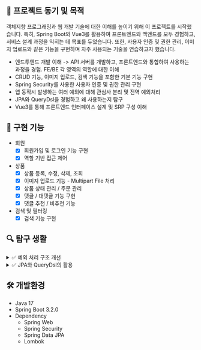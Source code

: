 # 

<!-- 영상 -->
<!-- 문서 구성 -->

<!-- 🎯 프로젝트 동기 및 목적 -->
## 🎯 프로젝트 동기 및 목적
객체지향 프로그래밍과 웹 개발 기술에 대한 이해를 높이기 위해 이 프로젝트를 시작했습니다. 
특히, Spring Boot와 Vue3를 활용하여 프론트엔드와 백엔드를 모두 경험하고, 서비스 설계 과정을 익히는 데 목표를 두었습니다. 
또한, 사용자 인증 및 권한 관리, 이미지 업로드와 같은 기능을 구현하며 자주 사용되는 기술을 연습하고자 했습니다.

- 엔드투엔드 개발 이해 -> API 서버를 개발하고, 프론트엔드와 통합하여 사용하는 과정을 경험. FE/BE 각 영역의 역할에 대한 이해
- CRUD 기능, 이미지 업로드, 검색 기능을 포함한 기본 기능 구현
- Spring Security를 사용한 사용자 인증 및 권한 관리 구현
- 앱 동작시 발생하는 여러 예외에 대해 관심사 분리 및 전역 예외처리
- JPA와 QueryDsl을 경험하고 왜 사용하는지 탐구
- Vue3를 통해 프론트엔드 인터페이스 설계 및 SRP 구성 이해

<!-- ## 🧾 구현 기능 -->
## 🧾 구현 기능
- 회원
  - [x] 회원가입 및 로그인 기능 구현
  - [x] 역할 기반 접근 제어 

- 상품
  - [x] 상품 등록, 수정, 삭제, 조회
  - [x] 이미지 업로드 기능 - Multipart File 처리
  - [x] 상품 상태 관리 / 주문 관리 
  - [x] 댓글 / 대댓글 기능 구현
  - [x] 댓글 추천 / 비추천 기능

- 검색 및 필터링
   - [x] 검색 기능 구현

[//]: # (- 거래 기능)
[//]: # (- [ ] 상품 구매 요청 및 상태 업데이트 기능 &#40;예약, 거래 완료 등&#41;)

[//]: # (## 💡 진행하며 느낀점)

[//]: # (## 😔 아쉬운점 / 이후 개선사항)


<!-- ## 🔍 탐구와 개선 -->
## 🔍 탐구 생활
<details>
  <summary>
    ✅ 예외 처리 구조 개선
  </summary>

1. 예외 처리 구조 개선
- 기존에 코드 전반에 흩어져 있던 지저분한 예외 처리를 정리.
- 주요 예외를 커스텀 예외 클래스로 분리하여 책임 분리와 가독성을 개선.
- 예외를 처리하는 패키지 구조를 정리하여 유지보수를 용이하게 함.

2. ExceptionHandler 및 RestControllerAdvice 활용
- Spring의 @ExceptionHandler와 @RestControllerAdvice를 활용하여 글로벌 예외 처리 구현.
- 예외 처리 로직을 통합하여 중복 코드를 제거하고 응답 형식을 일관성 있게 구성.
- REST API 에러 응답을 표준화(HTTP 상태 코드 + 에러 메시지 + 추가 정보).

```java
@RestControllerAdvice
public class GlobalExceptionHandler {
    @ExceptionHandler(BaseException.class)
    public ResponseEntity<ErrorResponse> baseExceptionHandler(BaseException e) {
        // ...
    }
    @ExceptionHandler(MethodArgumentNotValidException.class)
    public ResponseEntity<ErrorResponse> validException(MethodArgumentNotValidException e) {
        // ...
    }
}
```

3. 구현 과정
- 프로젝트 내에서 발생 가능한 예외들을 정리.
- 예외들에 대해 각각의 커스텀 예외 클래스 작성.
- @RestControllerAdvice를 활용해 예외를 일괄 처리하는 글로벌 핸들러 구현.
- 프로젝트 내 공통 에러 응답.
- 기존 코드에 산재된 try-catch 블록을 제거하고 예외를 일관된 방식으로 처리.

```java
@Getter
public class AuthException extends BaseException {

    public AuthException(ExceptionType exceptionType) {
        super(exceptionType);
    }

}
```

```java
public enum AuthExceptionType implements ExceptionType {

    // 404
    AUTH_NOT_FOUND(HttpStatus.NOT_FOUND, "사용자를 찾을 수 없습니다."),

    // 409
    EMAIL_ALREADY_EXISTS(HttpStatus.CONFLICT, "이미 등록되어 있는 이메일입니다."),
    NICKNAME_ALREADY_EXISTS(HttpStatus.CONFLICT, "이미 등록되어 있는 닉네임입니다.");

    private final HttpStatus statusCode;
    private final String message;

    AuthExceptionType(HttpStatus statusCode, String message) {
        this.statusCode = statusCode;
        this.message = message;
    }

    @Override
    public HttpStatus statusCode() {
        return this.statusCode;
    }

    @Override
    public String message() {
        return this.message;
    }
}
```

4. 성과
- 예외 처리 로직의 가독성, 유지보수성, 확장성이 크게 향상.
- 개발 과정에서 예외 처리에 소요되는 시간 단축.
- API 호출 시 클라이언트가 에러를 더 명확히 이해할 수 있도록 응답이 개선됨.
</details>

<details>
  <summary>
    ✅ JPA와 QueryDsl의 활용
  </summary>

### JPA와 QueryDsl의 활용
기존 데이터베이스 접근 기술에서 JDBC를 사용한 DB 접근은 기본적인 CRUD 코드를 작성할 때도 복잡하고 반복적인 쿼리를 작성해야 하는 불편함이 있었다. 
또한, DB와 Java 객체의 패러다임 불일치 문제로 인해 비즈니스 로직과 데이터 접근 로직들이 뒤섞이는 문제가 발생했다.
이를 보완하기 위해 ORM 기술이 도입되었으며, 이번 프로젝트를 진행하는 동안 DB 접근 기술의 발전 흐름을 알아보고 정리한다.

#### 1. JDBC + Native Query 기반 접근
```java
public List<Item> getItems(String title, String seller) throws SQLException {
    String sql = "SELECT * FROM item WHERE title LIKE ? AND seller LIKE ?";
    
    Connection con = null;
    PreparedStatement pstmt = null;
    ResultSet rs = null;
    
    List<Item> items = new ArrayList<>();

    try {
        con = getConnection();
        pstmt = con.prepareStatement(sql);
        pstmt.setString(1, memberId);
        rs = pstmt.executeQuery();
        while (rs.next()) {
          Item item = new Item();
          item.setId(rs.getLong("id"));
          item.setTitle(rs.getString("title"));
          item.setSeller(rs.getString("seller"));
          items.add(item);
        }
    } catch (SQLException e) {
        log.error("db error", e);
        throw e;
    } finally {
        close(con, pstmt, rs);
    }
  }

private void close(Connection con, Statement stmt, ResultSet rs) {  
  // ... DB 커넥션을 종료하는 과정 ...  
}  
  
private Connection getConnection() throws SQLException {  
  // ... DB 커넥션을 얻는 과정 ...  
}  
```  
문제점
1. 단순 CRUD 작업에도 복잡한 긴 코드들이 반복적으로 나타난다.
2. 자그마한 수정에도 쿼리를 수정해야 할 필요가 생긴다. 즉, SQL 쿼리에 의존적이다.
3. DB 예외 처리를 위한 코드들이 비즈니스 로직으로 침범한다.
4. DB 데이터들을 가져와 단순 매핑만 했기 때문에 엔티티 즉, 객체에 대한 신뢰성이 떨어진다.
5. DB-객체 지향의 패러다임 불일치 문제가 발생한다.
6. 동적 쿼리의 작성이 매우 불편하다.
7. 문자열로 쿼리가 작성되므로 타입 안정성이 보장되지 않는다.


#### 2. JPA 도입과 JPQL

JPA(Java Persistence API)는 ORM(Object-Relational Mapping) 기술을 통해 SQL을 자동으로 생성하고,
객체 중심으로 데이터를 다룰 수 있도록 지원한다.

```java
@Repository
public class ItemJpaRepository {
  @PersistenceContext
  private EntityManager em;
  
  public List<Item> getItems(String title, String seller) {
    return em.createQuery(
                    "SELECT i FROM Item i WHERE i.title LIKE :title AND i.seller LIKE :seller", Item.class)
            .setParameter("title", "%" + title + "%")
            .setParameter("seller", "%" + seller + "%")
            .getResultList();
  }
}
```

해결
- JPA는 결과를 Entity에 매핑을 지원해 줌으로써 데이터-객체 간의 패러다임의 불일치문제를 해결한다. 
- 패러다임의 불일치 문제 해결을 통해 좀 더 객체 지향적으로 코드를 작성할 수 있게 해준다. 
- 복잡한 데이터 매핑 로직들이 제거되었다.

여전한 문제점
- JPQL로 변경되었으나, 쿼리가 여전히 문자열 기반으로 작성되기에 휴먼에러 가능성이 있다. 
- 여전히 동적 쿼리 작성이 불편하다.

#### 3. QueryDsl

QueryDsl은 동적 쿼리를 쉽게 지원하고 타입 안정성을 확보하는 라이브러리이다.

```java
@Repository
public class ItemQueryDslRepository {

    private final JPAQueryFactory queryFactory;

    public ItemQueryDslRepository(JPAQueryFactory queryFactory) {
        this.queryFactory = queryFactory;
    }

    public List<Item> getItems(String title, String seller) {
        return queryFactory
                .selectFrom(item)
                .where(
                        titleLike(title),
                        sellerLike(seller)
                )
                .orderBy(item.id.desc())
                .fetch();
    }

    private BooleanExpression titleLike(String title) {
        return title != null ? item.title.contains(title) : null;
    }

    private BooleanExpression sellerLike(String seller) {
        return seller != null ? item.seller.contains(seller) : null;
    }
}
```

해결
- 자바 코드를 통한 쿼리 작성으로 문법 오류/오타 등의 휴먼 에러를 컴파일 단계에서 확인, 타입 안정성을 높인다.
- 동적 쿼리를 편하게 작성할 수 있게 해준다.

#### 4. Spring Data JPA

JPA과 QueryDsl의 도입으로 Java DB 접근 기술에서 발생할 수 있는 문제점들을 다수 해결할 수 있었다.
하지만, 처음 문제점들중 두 가지가 남아있다.

1. 단순 CRUD 작업에도 복잡한 긴 코드들이 반복적으로 나타난다. >> 아직 미해결
2. 자그마한 수정에도 쿼리를 수정해야 할 필요가 생긴다. 즉, SQL 쿼리에 의존적이다. >> 아직 미해결
3. DB 예외 처리를 위한 코드들이 비즈니스 로직으로 침범한다. >> JPA의 도입으로 해결
4. DB 데이터들을 가져와 단순 매핑만 했기 때문에 엔티티 즉, 객체에 대한 신뢰성이 떨어진다. >> JPA의 도입으로 해결
5. DB-객체 지향의 패러다임 불일치 문제가 발생한다. >> JPA의 도입으로 해결
6. 동적 쿼리의 작성이 매우 불편하다. >> QueryDsl로 해결
7. 문자열로 쿼리가 작성되므로 타입 안정성이 보장되지 않는다. >> QueryDsl로 해결

Spring Data JPA는 Spring Framework의 프로젝트 중 하나로 JDBC와 JPA의 복잡한 설정을 간소화하며, 
기본적인 CRUD 코드를 자동적으로 생성한다. 
따라서, 프로젝트를 진행하면서 늘어나는 도메인들의 기본적이고 반복적인 CRUD 작성을 피할수 있어 중요한 쿼리들에 집중할 수 있도록 도와준다.

```java
public interface ItemRepository extends JpaRepository<Item, Long> {
}
```
Spring Data JPA는 위처럼 interface 선언만으로 기본적인 쿼리를 사용할 수 있게 해준다.

### 정리

이번 정리를 통해 JDBC → JPA + JPQL → QueryDSL로 발전해 나가면서,
각 단계에서의 불편함을 피부로 느끼면서 새로운 기술들이 어떤 문제를 해결하고 어떤 이점을 제공하는지를 이해할 수 있었다.


</details>

<!-- ERD 추가 -->

<!-- 🛠️ 개발환경 -->
## 🛠️ 개발환경
- Java 17
- Spring Boot 3.2.0
- Dependency
    - Spring Web
    - Spring Security
    - Spring Data JPA
    - Lombok

